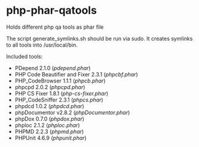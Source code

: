 php-phar-qatools
================

Holds different php qa tools as phar file

The script generate_symlinks.sh should be run via sudo. 
It creates symlinks to all tools into /usr/local/bin.

Included tools:

* PDepend 2.1.0 (*pdepend.phar*)
* PHP Code Beautifier and Fixer 2.3.1 (*phpcbf.phar*)
* PHP_CodeBrowser 1.1.1 (*phpcb.phar*)
* phpcpd 2.0.2 (*phpcpd.phar*)
* PHP CS Fixer 1.8.1 (*php-cs-fixer.phar*)
* PHP_CodeSniffer 2.3.1 (*phpcs.phar*)
* phpdcd 1.0.2 (*phpdcd.phar*)
* phpDocumentor v2.8.2 (*phpDocumentor.phar*)
* phpDox 0.7.0 (*phpdox.phar*)
* phploc 2.1.2 (*phploc.phar*)
* PHPMD 2.2.3 (*phpmd.phar*)
* PHPUnit 4.6.9 (*phpunit.phar*)
